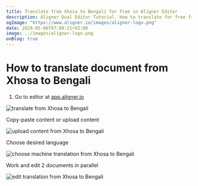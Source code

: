 ```yaml
---
title: Translate from Xhosa to Bengali for free in Aligner Editor
description: Aligner Dual Editor Tutorial. How to translate for free from Xhosa to Bengali. Aligner is multilingual document management platform. 
ogImage: "https://www.aligner.io/images/aligner-logo.png"
date: 2020-05-06T07:09:21+03:00
image: ../images/aligner-logo.png
onBlog: true
---
```


# How to translate document from Xhosa to Bengali

1. Go to editor at [app.aligner.io](https://app.aligner.io "Aligner App web page")

![translate from Xhosa to Bengali](../aligner-blank-editor.png "translate from Xhosa to Bengali")

Copy-paste content or upload content

![upload content from Xhosa to Bengali](../aligner-uploaded-document.png "upload content from Xhosa to Bengali")

Choose desired language

![choose machine translation from Xhosa to Bengali](../aligner-language-dropdown.png "choose machine translation from Xhosa to Bengali")

Work and edit 2 documents in parallel

![edit translation from Xhosa to Bengali](../aligner-double-sitded-editor.png "edit translation from Xhosa to Bengali")

